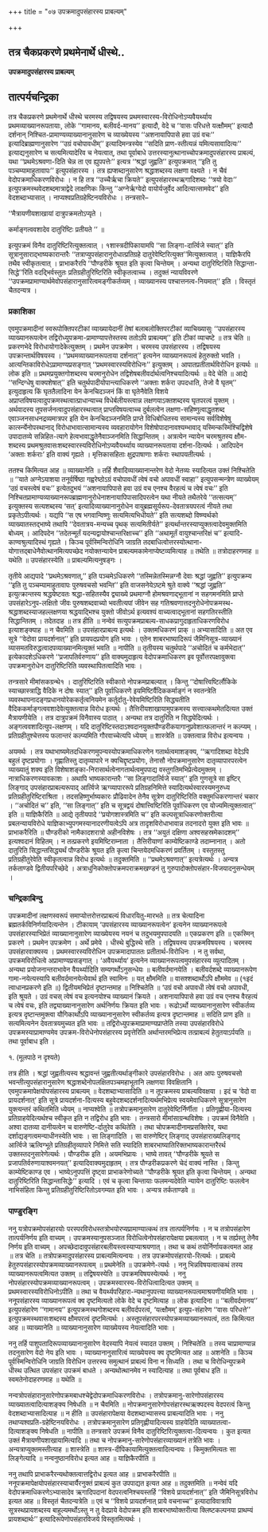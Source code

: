 +++
title = "०७ उपक्रमादुपसंहारस्य प्राबल्यम्"

+++


## तत्र चैकप्रकरणे प्रथमेनार्थे धीस्थे..

**उपक्रमादुपसंहारस्य प्राबल्यम्**

## **तात्पर्यचन्द्रिका**

तत्र चैकप्रकरणे प्रथमेनार्थे धीस्थे चरमस्य तद्विषयस्य प्रथमस्वारस्य-विरोधिनोऽप्यवैयर्थ्याय प्रथमव्याख्यानरूपतायाः, लोके ‘‘गामानय, बलीवर्द-मानय’’ इत्यादौ, वेदे च ‘‘वासः परिधत्ते यत्क्षौमम्’’ इत्यादौ दर्शनान् निश्चित-प्रामाण्यव्याख्यानानुसारेण च व्याख्येयस्य ‘‘अशनायापिपासे हवा उग्रं वचः’’ इत्यादिब्राह्मणानुसारेण ‘‘उग्रं वचोपावधीम्’’ इत्यादिमन्त्रस्येव ‘‘सदिति प्राण-स्तीत्यन्नं यमित्यसावादित्यः’’ इत्याद्यनुसारेण च सत्यमित्यादेरिव च नेयत्वात्, तथा पूर्वाबाधे उत्तरस्यानुत्थानाच्चोपक्रमादुपसंहारस्य प्राबल्यं, यथा ‘‘प्रथमेऽश्रवणा-दिति चेन्न ता एव ह्युपपत्तेः’’ इत्यत्र ‘‘श्रद्धां जुह्वति’’ इत्युपक्रमात् ‘‘इति तु पञ्चम्यामाहुतावापः’’ इत्युपसंहारस्य । तत्र ह्यप्शब्दानुसारेण श्रद्धाशब्दस्य लक्षणा वक्ष्यते । न चैवं वेदोपक्रमाधिकरणविरोधः । न हि तत्र ‘‘उच्चैर्ऋचा क्रियते’’ इत्युपसंहारस्थऋगादिशब्दः ‘‘त्रयो वेदाः’’ इत्युपक्रमस्थवेदशब्दमात्राद्वेदे लाक्षणिकः किन्तु ‘‘अग्नेर्ऋग्वेदो वायोर्यजुर्वेद आदित्यात्सामवेद’’ इति वेदशब्दाभ्यासात् । नाप्यश्वप्रतिग्रहेष्टिनयविरोधः । तन्त्रसारे–

‘‘मैत्रायणीयशाखायां दात्रुपक्रमतोऽप्यृते ।

कर्माङ्गत्ववशादेव दातुरिष्टिः प्रतीयते ’’ ॥

इत्युपक्रमं विनैव दातुरिष्टिरित्युक्तत्वात् । १शास्त्रदीपिकायामपि ‘‘सा लिङ्गा-दार्त्विजे स्यात्’’ इति सूत्रानुसाराद्भाष्यकारान्तरैः ‘‘तत्राप्युपसंहारानुरोधात्प्रतिग्रहे दातुरेवेष्टिरित्युक्त’’मित्युक्तत्वात् । याज्ञिकैरपि तथैव स्वीकृतत्वात् । प्राभाकरैरपि ‘‘पौण्डरीके श्रूयत इति कृत्वा चिन्तेयम् । अन्यथा दातुरिष्टिरिति सिद्धान्ता-सिद्धे’’रिति वदद्भिर्वस्तुतः प्रतिग्रहीतुरिष्टिरिति स्वीकृतत्वाच्च । तदुक्तं न्यायविवरणे ‘‘उपक्रमप्रामाण्यार्थमेवोपसंहारानुसारित्वमङ्गीकर्तव्यम् । व्याख्यानस्य पश्चात्तनत्व-नियमात्’’ इति । विस्तृतं चैतदन्यत्र ।

### **प्रकाशिका**

एवमुपक्रमादीनां स्वरूपोक्तिपरटीकां व्याख्यायेदानीं तेषां बलाबलोक्तिपरटीकां व्याचिख्यासुः ‘‘उपसंहारस्य व्याख्यानरूपत्वेन तद्विरोध्युपक्रमा-प्रामाण्यापत्तेस्तस्य ततोऽपि प्राबल्यम्’’ इति टीकां व्याचष्टे ॥ तत्र चेति ॥ प्रकरणभेदे विरोधायोगादेकेत्युक्तम् । प्रथमेन उपक्रमेण । चरमस्य उपसंहारस्य । तद्विषयस्य उपक्रान्तार्थविषयस्य । ‘‘प्रथमव्याख्यानरूपताया दर्शनात्’’ इत्यनेन व्याख्यानरूपत्वं हेतुरुक्तो भवति । आत्यन्तिकाविरोधेऽप्रामाण्यप्रसङ्गात् ‘‘प्रथमस्वारस्यविरोधिनः’’ इत्युक्तम् । आपातप्रतीतार्थविरोधिन इत्यर्थः ॥ लोक इति ॥ प्रथमप्रयुक्तगोशब्दस्य चरमानुरोधेन तद्विशेषबलीवर्दार्थत्वनिश्चयादित्यर्थः ॥ वेदे चेति ॥ आद्ये ‘‘सन्दिग्धेषु वाक्यशेषात्’’ इति चतुर्थपादीयोपान्त्याधिकरणे ‘‘अक्ताः शर्करा उपदधाति, तेजो वै घृतम्’’ इत्युदाहृत्य किं घृततैलादिना येन केनचिदञ्जनं किं वा घृतेनैवेति विशये अप्राप्तविषयत्वादुपक्रमस्थत्वात्प्राधान्याच्च विधेर्बलीयस्त्वान्न लक्षणयाऽक्तशब्दस्य घृतपरत्वं युक्तम् । अर्थवादस्य तूपसर्जनत्वादुपसंहारस्थत्वात् प्राप्तविषयत्वाच्च दुर्बलत्वेन लक्षणा-सहिष्णुत्वाद्धृतशब्द एवाञ्जनसाधनद्रव्यमात्रपर इति येन केनचिदञ्जनमिति प्राप्ते विधिबोधितस्य सामान्यस्य सर्वविशेषेषु कार्त्स्न्येनोपस्थानाद् विरोधाभावात्सामान्यस्य व्यवहारायोगेन विशेषोपादानावश्यम्भावाद् यस्मिन्कस्मिंश्चिद्विशेषे उपादातव्ये सन्निहित-त्यागे हेत्वभावाद्धृतेनैवाञ्जनमिति सिद्धान्तितम् । अत्रत्येन न्यायेन चरमश्रुतस्य क्षौम-शब्दस्य प्रथमश्रुतवासःशब्दस्वारस्यविरोधिनोऽप्यवैयर्थ्याय व्याख्यानरूपताया दर्शना-दित्यर्थः । आदिपदेन ‘अक्ताः शर्कराः’ इति वाक्यं गृह्यते । मृत्तिकासहिताः क्षुद्रपाषाणाः शर्कराः स्थापयतीत्यर्थः ।

ततश्च किमित्यत आह ॥ व्याख्यानेति ॥ तर्हि शैवादिव्याख्यानान्तरेण वेदो नेतव्यः स्यादित्यत उक्तं निश्चितेति ॥ ‘‘याते अग्नेऽयाशया तनूर्वर्षिष्ठा गह्वरेष्ठोऽग्रं वचोपावधीं त्वेषं वचो अपावधीं स्वाहा’’ इत्युपसन्मन्त्रेण व्याख्येयम् ‘उग्रं वचस्त्वेषं वचः’’ इत्येतदुभयं ‘‘अशनायापिपासे हवा उग्रं वच एनश्च वैरहत्यं च त्वेषं वचः’’ इति निश्चितप्रामाण्यव्याख्यानरूपब्राह्मणानुरोधेनाशनायापिपासादिपरत्वेन यथा नीयते तथैतरेये ‘‘तत्सत्यम्’’ इत्युक्तस्य सत्यशब्दस्य ‘सत्’ इत्यादिव्याख्यानानुरोधेन वायुब्रह्मसूर्यरूप-देवतात्रयपरत्वं नीयते तथा प्रकृतेऽपीत्यर्थः । यद्यपि ‘‘स एष भगवान्विष्णुः सत्यमित्यभिधीयते’’ इति सत्यशब्दो विष्ण्वर्थको व्याख्यातस्तद्भाष्ये तथापि ‘‘देवतात्रय-मन्यच्च पृथक् सत्यमितीर्यते’’ इत्यर्थान्तरस्याप्युक्तत्वादेवमुक्तमिति बोध्यम् । आदिपदेन ‘‘तदेतन्मूर्तं यदन्यद्वायोश्चान्तरिक्षाच्च’’ इति ‘‘अथामूर्तं वायुश्चान्तरिक्षं च’’ इत्यादि-काण्वश्रुत्यादिस्थं गृह्यते । किञ्च पूर्वस्मिन्विरोधिनि जाग्रति तदबाधित्वोत्तरस्योत्थाना-योगात्तद्बाधेनैवोत्थानमित्यपच्छेद नयोक्तन्यायेन प्राबल्यमकामेनाप्येष्टव्यमित्याह ॥ तथेति ॥ तत्रोदाहरणमाह ॥ यथेति ॥ उपसंहारस्येति ॥ प्राबल्यमित्यनुषङ्गः ।

तृतीये आद्यपादे ‘‘प्रथमेऽश्रवणात्,’’ इति पञ्चमेऽधिकरणे ‘‘तस्मिन्नेतस्मिन्नग्नौ देवाः श्रद्धां जुह्वति’’ इत्युपक्रम्य ‘‘इति तु पञ्चम्यामाहुतावापः पुरुषवचसो भवन्ति’’ इति वाजसनेयेऽष्टमे श्रुते वाक्ये ‘‘श्रद्धां जुह्वति’’ इत्युत्क्रान्तस्य श्रद्धयेष्टवतः श्रद्धा-सहितस्यैव द्व्याख्ये प्रथमाग्नौ होमश्रवणाद्भूतानां न सहगमनमिति प्राप्ते उपसंहारेऽनुप-लक्षितो जीवः पुरुषशब्दवाच्यो भवतीत्यपां जीवेन सह गतिश्रवणात्तदनुरोधेनोपक्रमस्थ-श्रद्धाशब्दस्याजहल्लक्षणया श्रद्धयाद्भिश्च युक्तो जीवोऽर्थ इत्यवश्यं वाच्यत्वाद्भूतानां सहगतिरस्तीति सिद्धान्तितम् । तदेतदाह ॥ तत्र हीति ॥ नन्वेवं सत्युपक्रमप्राबल्य-साधकप्रागुदाहृताधिकरणविरोध इत्याशङ्क्याह ॥ न चैवमिति ॥ उपसंहारप्राबल्य इत्यर्थः । उक्तमधिकरणं प्राक् ॥ अभ्यासादिति ॥ अत एव सूत्रे ‘‘वेदोवा प्रायदर्शनात्’’ इति प्रायपदप्रयोग इति भावः । एतेन शाबरभाष्यादिरूपं जैमिनिसूत्र-व्याख्यानं व्यासमतविरुद्धत्वादपव्याख्यानमित्युक्तं भवति ॥ नापीति ॥ तृतीयस्य चतुर्थपादे ‘‘अचोदितं च कर्मभेदात्’’ इत्येकादशेऽधिकरणे ‘‘प्रजापतिर्वरुणाय’’ इति वाक्यमुदाहृत्य वेदोपक्रमाधिकरण इव पूर्वोत्तरपक्षावुक्त्वा उपक्रमानुरोधेन दातुरिष्टिरिति व्यवस्थापितत्वादिति भावः ।

तन्त्रसारे मीमांसकग्रन्थे१ । दातुरिष्टिरिति स्वीकारो नोपक्रमप्राबल्यात् । किन्तु ‘‘दोषात्त्विष्टिर्लौकिके स्याच्छास्त्राद्धि वैदिके न दोषः स्यात्’’ इति पूर्वाधिकरणे इयमिष्टिर्वैदिककर्माङ्गं न स्वतन्त्रेति व्यवस्थापनादङ्गप्रधानयोरेककर्तृत्वनियमेन कर्तुर्दातु-रेवेयमिष्टिरिति सिद्ध्यतीति वैदिककर्माङ्गत्ववशादेवेत्युक्तत्वान्न विरोध इत्यर्थः । तैत्तिरीयशाखायामुपक्रमस्य सत्त्वात्कथमेतदित्यत उक्तं मैत्रायणीयेति । तत्र दात्रुपक्रमं विनैवास्य पाठात् । अन्यथा तत्र दातुरिति न सिद्ध्येदित्यर्थः । अङ्गत्ववशादित्युप-लक्षणम् । यदि दातुरिष्टिस्तदाऽश्वदानयुक्तपौण्डरीकयागानुप्रवेशात्फलान्तरं न कल्प्यम् । प्रतिग्रहीतुश्चेत्तस्य फलान्तरं कल्प्यमिति गौरवाच्चेत्यपि ध्येयम् ॥ शास्त्रेति ॥ उक्तत्वान्न विरोध इत्यन्वयः ।

अयमर्थः । तत्र यथाभाष्यमेतदधिकरणमुपन्यस्योपक्रमाधिकरणेन गतार्थत्वमाशङ्क्य, ‘‘ऋगादिशब्दा वेदेऽपि बहुलं दृष्टप्रयोगाः । गृह्णातिस्तु दातृव्यापारे न क्वचिद्दृष्टप्रयोगः, तेनासौ नोपक्रमानुसारेण दातृव्यापारपरत्वेन व्याख्यातुं शक्य इति विशेषाशङ्का-निरासार्थत्वेनागतार्थत्वमुपपाद्य वस्तुगतिमभिप्रेत्येदमुक्तम् । नात्राधिकरणस्यावकाशः । अथापि भाष्यकारान्तरैः ‘‘सा लिङ्गादार्त्विजे स्यात्’’ इति गुणसूत्रे सा इष्टिर् लिङ्गाद् उपसंहारप्राबल्यरूपाद् आर्त्विजे ऋग्व्यापाररूपे प्रतिग्रहनिमित्ते स्यादित्यर्थस्वारस्यमनुरुध्य प्रतिग्रहीतुरिष्टिराश्रिता । तदसहिष्णुर्भाष्यकारः प्रौढिवादेन तेनैव सूत्रेण दातुरिष्टिरिति वक्तुमधिकरणान्तरं चकार । ‘‘अचोदितं च’’ इति, ‘‘सा लिङ्गात्’’ इति च सूत्रद्वयं दोषात्त्विष्टिरिति पूर्वाधिकरण एव योज्यमित्युक्तत्वात्’’ इति ॥ याज्ञिकैरिति ॥ आद्ये तृतीयपादे ‘‘प्रयोगशास्त्रमिति च’’ इति कल्पसूत्राधिकरणोक्तरीत्या प्रबलन्यायविरोधे याज्ञिकाभ्युपगमस्यानादरणीयत्वेऽपि अत्र तादृशविरोधाभावान्न तदनादरो युक्त इति भावः ॥ प्राभाकरैरिति ॥ पौण्डरीको नामैकादशरात्रो अहीनविशेषः । तत्र ‘‘अयुतं दक्षिणा अश्वसहस्रमेकादशम्’’ इत्यश्वदानं विहितम् । न तत्प्रकरणे इयमिष्टिराम्नाता । तैत्तिरीयाणां काम्येष्टिकाण्डे तदाम्नानात् । अतो दातुरिति सिद्धान्तसिद्ध्यर्थं पौण्डरीके श्रूयत इति कृत्वा चिन्तयेदमधिकरणं प्रवर्तितम् । वस्तुतस्तु प्रतिग्रहीतुरेवेति स्वीकृतत्वान्न विरोध इत्यर्थः ॥ तदुक्तमिति ॥ ‘‘प्रथमेऽश्रवणात्’’ इत्यत्रेत्यर्थः । अन्यत्र तर्कताण्डवे द्वितीयपरिच्छेदे । अत्राधुनिकोक्तोपक्रमपराक्रमखण्डनं तु गुरुपादोक्तोपसंहार-विजयादनुसन्धेयम् ।

### **चन्द्रिकाबिन्दु**

उपक्रमादीनां लक्षणस्वरूपं समाप्योत्तरोत्तरप्राबल्यं विधारयितु-मारभते ॥ तत्र चेत्यादिना ब्रह्मतर्कविनिर्णयादित्यन्तेन । टीकायाम् ‘उपसंहारस्य व्याख्यानरूपत्वेन’ इत्यनेन व्याख्यानरूपत्वे उपसंहारस्याभिप्रेतं व्याख्यानानुसारेण व्याख्येयस्य नयनं च तदुभयमुपपादयति ॥ एकप्रकरण इति ॥ एकस्मिन् प्रकरणे । प्रथमेन उपक्रमेण । अर्थे प्रमेये । धीस्थे बुद्धिस्थे सति । तद्विषयस्य उपक्रमविषयस्य । चरमस्य उपसंहारवाक्यस्य । प्रथमस्वारस्यविरोधिन उपक्रमादापाततः प्रतीतार्थ-विरोधिनः । न तु सर्वथा, उपक्रमविरोधित्वे अप्रामाण्यप्रसङ्गात् । ‘अवैयर्थ्याय’ इत्यनेन व्याख्यानरूपत्वमुपसंहारस्य व्युत्पादितम् । अन्यथा प्रयोजनान्तराभावेन वैयर्थ्यादिति सम्यगर्थोऽनुसन्धेयः ॥ बलीवर्दमानयेति । बलीवर्दशब्दे व्याख्यानरूपेण गामा-नयेत्यस्यापि बलीवर्दमानयेत्येवार्थ इति स्वामिनः ॥ यत् क्षौममिति ॥ वासश्शब्दार्थोऽपि क्षौममेव ॥ (१इदं त्वाधानप्रकरणे इति ॥) द्वितीयमभिप्रेतं दृष्टान्तमाह ॥ निश्चितेति ॥ ‘उग्रं वचो अपावधी त्वेषं वचो अपावधी, इति श्रूयते । उग्रं वचस् त्वेषं वच इत्यनयोश्च व्याख्यानं क्रियते । अशनायापिपासे हवा उग्रं वच एनश्च वैरहत्यं च त्वेषं वचः, इति तद्व्याख्यानानुसारेण अर्थनिर्णयः क्रियत इति भावः । रूढोऽर्थो व्याख्यानानुसारेण स्वीकर्तव्य इत्यत्र दृष्टान्तमुक्त्वा यौगिकार्थोऽपि व्याख्यानानुसारेण स्वीकर्तव्य इत्यत्र दृष्टान्तमाह ॥ सदिति प्राण इति ॥ सत्यमित्यनेन देवतात्रयमुच्यत इति भावः ॥ तद्विरोध्युपक्रमाप्रामाण्यप्राप्तेति तस्या उपसंहारविरोधे उपक्रमस्याप्रामाण्यमेव उपक्रम-विरोधेनोपसंहारस्य प्रवृत्तेरिति अर्थान्तरमभिप्रेत्य तत्प्राबल्यं हेतुतयाऽर्पयति ॥ तथा पूर्वाबाध इति ।

१. (मूलपाठे न दृश्यते)

तत्र हीति । श्रद्धां जुह्वतीत्यस्य श्रद्धावन्तं जुह्वतीत्यर्थाङ्गीकारे उपसंहारविरोधः । अत आपः पुरुषवचसो भवन्तीत्युपसंहारानुसारेण श्रद्धाशब्देनोपलक्षितपञ्चमहाभूतानि लक्षणया विवक्षितानि । एवमुपक्रमापेक्षयोपसंहारस्य प्राबल्यम् ॥ वेदशब्दाभ्यासादिति ॥ न तूपक्रमस्य प्राबल्यविवक्षया । इदं च ‘वेदो वा प्रायदर्शनात्’ इति सूत्रे प्रायदर्शना-दित्यस्य बहुवेदशब्ददर्शनादित्यर्थमभिप्रेत्य स्वयमेवाधिकरणे सूत्रानुसारेण युक्त्यन्तरं कथितमिति ध्येयम् ॥ नाप्यश्वेति ॥ तत्रोपक्रमानुसारेण दातुरेवेष्टिर्निर्णीता । प्रतिगृह्णीया-दित्यस्य प्रतिग्राहयेदित्यर्थश्च स्वीकृत इति न तद्विरोध इति भावः । तन्त्रसारो मीमांसाग्रन्थविशेषः । उपक्रमं विनैवेति । अश्वा दातव्या दानीयत्वेन च वारुणेष्टि-र्दातुरेव कथितेति । तथा चोपक्रमादीनामप्रसक्तिरेव, यथा दर्शाद्यङ्गत्वमन्याधीनस्येति भावः । सा लिङ्गादिति । सा वारुणेष्टिर् लिङ्गाद् उपसंहाराख्यलिङ्गाद् आर्त्विजे ऋत्विग्भूते प्रतिग्रहीतृव्यापारे निमित्ते सति स्यादिति शाबरभाष्यातिरिक्तभाष्यकारान्तरैरर्थ उक्तस्तदनुसारेणेत्यर्थः । पौण्डरीक इति । अयमभिप्रायः । भाष्ये तावत् ‘‘पौण्डरीके श्रूयते स प्रजापतिर्वरुणायाश्वमनयत्’’ इत्यादिवाक्यमुदाहृतम् । तत्र पौण्डरीकप्रकरणे चेदं वाक्यं नास्ति । किन्तु काम्येष्टिकाण्ड एव । भाष्येऽनुपपत्तिं दृष्ट्वा प्राभाकरेणोच्यते ‘‘पौण्डरीके श्रूयत इति कृत्वा चिन्तेयम् । अन्यथा दातुरिष्टिरिति सिद्धान्तासिद्धेः’’ इत्यादि । एवं च कृत्वा चिन्तायाः फलमन्यदेवेति न्यायेन दातुरिष्टिः फलत्वेन नाभिसंहिता किन्तु प्रतिग्रहीतुरिष्टिरितोऽवगम्यत इति भावः । अन्यत्र तर्कताण्डवे ॥

### **पाण्डुरङ्गि**

ननु यत्रोपक्रमोपसंहारयोः परस्परविरोधस्तत्रोभयोरप्यप्रामाण्यात्कथं तत्र तात्पर्यनिर्णयः । न च तत्रोपसंहारेण तात्पर्यनिर्णय इति वाच्यम् । उपक्रमस्यानुपसञ्जात विरोधित्वेनोपसंहारापेक्षया प्रबलत्वात् । न च तर्ह्यस्तु तेनैव निर्णय इति वाच्यम् । अपच्छेदादावुपसंहारबलीयस्त्वस्याप्याश्रयणात् । तथा च कथं तयोर्निर्णायकत्वमत आह ॥ तत्र चेति ॥ तत्रोपक्रमादुपसंहारस्य प्राबल्यमित्यन्वयः । तत्र उपक्रमोपसंहारयो-रित्यर्थः । प्राबल्ये हेतुरुपसंहारस्योपक्रमव्याख्यानरूपत्वम् ॥ प्रथमेनेति ॥ उपक्रमेणे-त्यर्थः । ननु भिन्नविषयत्वात्कथं तस्य व्याख्यानरूपत्वमित्यत उक्तम् ॥ तद्विषयस्येति ॥ उपक्रमविषयस्येत्यर्थः । ननु नोपसंहारस्योपक्रमव्याख्यानरूपत्वम् । उपक्रमस्वारस्य-विरोधित्वादित्यत उक्तम् ॥ प्रथमस्वारस्यविरोधिनोऽपीति ॥ तथा च वैयर्थ्यपरिहारा-न्यथानुपपत्त्या व्याख्यानरूपत्वमाश्रयणीयमिति भावः । ननूपसंहारस्य व्याख्यानरूपत्वं क्व दृष्टमित्यतो लोके वेदे च दृष्टमित्याह ॥ लोक इत्यादिना ॥ ‘‘बलीवर्दमानय’’ इत्युपसंहारेण ‘‘गामानय’’ इत्युपक्रमस्थगोशब्दस्य बलीवर्दपरत्वं, ‘यत्क्षौमम्’ इत्युप-संहारेण ‘‘वासः परिधत्ते’’ इत्युपक्रमस्थवासःशब्दस्य क्षौमपरत्वं दृष्टमित्यर्थः । अस्तूपसंहारपरस्योपक्रमव्याख्यानरूपत्वं, ततः किमित्यत आह ॥ व्याख्यानेति ॥ व्याख्यानानुसारेण व्याख्येयस्य नेयत्वादिति भावः ।

ननु तर्हि पाशुपतादिरूपव्याख्यानानुसारेण वेदस्यापि नेयत्वं स्यादत उक्तम् । निश्चितेति ॥ तस्य चाप्रामाण्यान्न तदनुसारेण वेदो नेय इति भावः । व्याख्यानानुसारित्वं व्याख्येयस्य क्व दृष्टमित्यत आह ॥ अशनेति ॥ किञ्च पूर्वस्मिन्विरोधिनि जाग्रति विरोधिन उत्तरस्य समुत्थानं प्राबल्यं विना न सिध्यति । तथा च विरोधिन्युपक्रमे धीस्थ उत्थित उपसंहार उपक्रमं बाधते । अन्यथोत्थानमेव न स्यादित्याह ॥ तथा पूर्वबाध इति ॥ स्वमतेनोदाहरणमाह ॥ यथेति ॥

नन्वत्रोपसंहारानुसारेणोपक्रमबाधश्चेद्वेदोपक्रमाधिकरणविरोधः । तत्रोपक्रमानु-सारेणोपसंहारस्य व्याख्यातत्वादित्याशङ्क्य निषेधति ॥ न चैवमिति ॥ नोपक्रमानुसारेणोपसंहारस्थऋक्पदस्य वेदपरत्वं किन्तु वेदशब्दाभ्यासादित्याह ॥ न हीति ॥ उपसंहारापेक्षया वेदशब्दाभ्यासस्य प्राबल्यादिति भावः । ननु तथाप्यश्वप्रति-ग्रहेष्टिनयविरोधः । तत्रोपक्रमानुसारेण प्रतिगृह्णीयादित्यस्य ग्राहयेदिति व्याख्यातत्वा-दित्याशङ्क्य निषेधति ॥ नापीति ॥ तन्त्रसारे उपक्रमं विनैव दातुरिष्टिरित्युक्तत्वा-दित्यन्वयः । कुत इत्यत उक्तं मैत्रायणीयशाखायामित्यादि ॥ तथा च नोपक्रमानु-सारेणोपसंहारव्याख्यानं तत्रेति भावः । अन्यत्राप्युक्तमस्तीत्याह ॥ शास्त्रेति ॥ शास्त्र-दीपिकायामित्युक्तत्वादित्यन्वयः । किमुक्तमित्यतः सा लिङ्गेत्यादि ॥ नन्वनुष्ठानविरोध इत्यत आह ॥ याज्ञिकैरपीति ॥

ननु तथापि प्राभाकरैरन्यथोक्तत्वात्तद्विरोध इत्यत आह ॥ प्राभाकरैरपीति ॥ ननूपक्रमापेक्षयोपसंहारस्याचार्यैरनुक्तं प्राबल्यं कुत उपपाद्यत इत्यत आह ॥ तदुक्तमिति ॥ नन्वेवं यदि वेदोपक्रमाधिकरणेऽभ्यासादेव ऋगादिपदानां वेदपरत्वनिश्चयस्तर्हि ‘‘विशये प्रायदर्शनात्’’ इति जैमिनिसूत्रविरोध इत्यत आह ॥ विस्तृतं चैतदन्यत्रेति ॥ एवं च ‘‘विशये प्रायदर्शनात् प्राये वचनाच्च’’ इत्यादाविवात्रापि सूत्रस्थप्रायशब्दस्य बाहुल्यमर्थोऽस्तु न तु वेदप्राये वेदोपक्रम इति शाबरभाष्योक्तरीत्या क्लिष्टकल्पनया प्राथम्यं प्रायशब्दार्थः’’ इत्यादिरूपेणोपसंहारविजये विस्तृतमित्यर्थः ।

